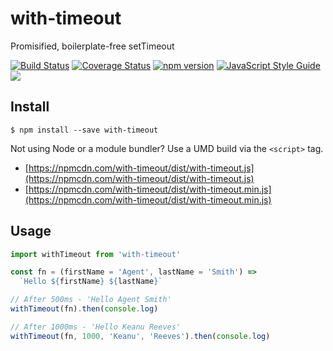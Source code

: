 # with-timeout

Promisified, boilerplate-free setTimeout

[![Build Status](https://travis-ci.org/danne931/with-timeout.svg?branch=master)](https://travis-ci.org/danne931/with-timeout)
[![Coverage Status](https://coveralls.io/repos/github/danne931/with-timeout/badge.svg)](https://coveralls.io/github/danne931/with-timeout)
[![npm version](https://img.shields.io/npm/v/with-timeout.svg?style=flat-square)](https://www.npmjs.com/package/with-timeout)
[![JavaScript Style Guide](https://img.shields.io/badge/code%20style-standard-brightgreen.svg)](http://standardjs.com/)
![](https://img.shields.io/badge/license-MIT-blue.svg)

## Install

```
$ npm install --save with-timeout
```

Not using Node or a module bundler? Use a UMD build via the `<script>` tag.
- [https://npmcdn.com/with-timeout/dist/with-timeout.js](https://npmcdn.com/with-timeout/dist/with-timeout.js)
- [https://npmcdn.com/with-timeout/dist/with-timeout.min.js](https://npmcdn.com/with-timeout/dist/with-timeout.min.js)

## Usage

```javascript
import withTimeout from 'with-timeout'

const fn = (firstName = 'Agent', lastName = 'Smith') =>
  `Hello ${firstName} ${lastName}`

// After 500ms - 'Hello Agent Smith'
withTimeout(fn).then(console.log)

// After 1000ms - 'Hello Keanu Reeves'
withTimeout(fn, 1000, 'Keanu', 'Reeves').then(console.log)
```
